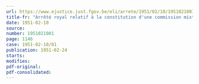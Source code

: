 ```yaml
---
url: https://www.ejustice.just.fgov.be/eli/arrete/1951/02/10/1951021001/justel
title-fr: "Arrêté royal relatif à la constitution d'une commission mixte pour l'étude de la réforme générale du régime des pensions de retraite et de survie des personnes rétribuées par les pouvoirs publics et par les personnes publiques parastatales"
date: 1951-02-10
source:
number: 1951021001
page: 1146
case: 1951-02-10/01
publication: 1951-02-24
starts:
modifies:
pdf-original:
pdf-consolidated:
---
```


